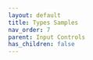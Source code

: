 ```yaml
---
layout: default
title: Types Samples
nav_order: 7
parent: Input Controls
has_children: false
---
```


<script type="module" src="../../assets/js/build/react-app-render-build.js"></script>

<div id="root"></div>
